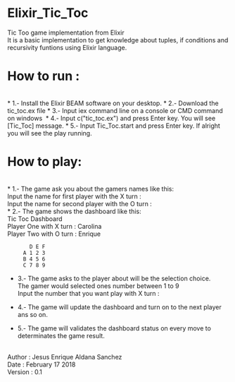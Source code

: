 # Elixir_Tic_Toc
Tic Too game implementation from Elixir 
<br>
It is a basic implementation to get knowledge about tuples, if conditions and recursivity funtions using Elixir language. <br>

<h1>How to run : </h1><br>
  * 1.- Install the Elixir BEAM software on your desktop.
  * 2.- Download the tic_toc.ex file
  * 3.- Input iex command line on a console or CMD command on windows
  * 4.- Input c("tic_toc.ex") and press Enter key. You will see [Tic_Toc] message.
  * 5.- Input Tic_Toc.start and press Enter key. If alright you will see the play running. <br>
  
<h1>How to play: </h1><br>
  * 1.- The game ask you about the gamers names like this: <br>
        Input the name for first player with the X turn : <br>
        Input the name for second player with the O turn : <br>
  * 2.- The game shows the dashboard like this: <br> 
        Tic Toc Dashboard <br>
        Player One with X turn :  Carolina <br>
        Player Two with O turn :  Enrique  <br>

           D E F 
         A 1 2 3 
         B 4 5 6 
         C 7 8 9 
  * 3.- The game asks to the player about will be the selection choice. <br>
        The gamer would selected ones number between 1 to 9 <br>
        Input the number that you want play with X turn : <br>

  * 4.- The game will update the dashboard and turn on to the next player ans so on.
  * 5.- The game will validates the dashboard status on every move to determinates the game result.

<br>
   Author : Jesus Enrique Aldana Sanchez <br>
   Date : February 17 2018 <br>
   Version : 0.1 <br>
